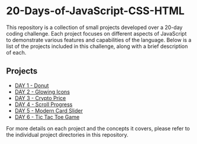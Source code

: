 # 20-Days-of-JavaScript-CSS-HTML

This repository is a collection of small projects developed over a 20-day coding challenge. Each project focuses on different aspects of JavaScript to demonstrate various features and capabilities of the language. Below is a list of the projects included in this challenge, along with a brief description of each.

## Projects

- [DAY 1 - Donut](DAY%201%20-%20donut/)
- [DAY 2 - Glowing Icons](DAY%202%20-%20glowing%20icons/)
- [DAY 3 - Crypto Price](DAY%203%20-%20Crypto%20Price/)
- [DAY 4 - Scroll Progress](DAY%204%20-%20Scroll%20Progress/)
- [DAY 5 - Modern Card Slider](DAY%205%20-%20Modern%20Card%20Slider/)
- [DAY 6 - Tic Tac Toe Game](DAY%206%20-%20Tic%20Tac%20Toe%20Game/)


For more details on each project and the concepts it covers, please refer to the individual project directories in this repository.
